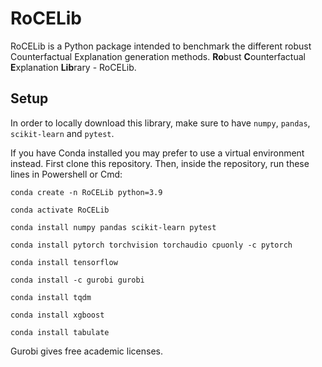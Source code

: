 # RoCELib

RoCELib is a Python package intended to benchmark the different robust Counterfactual Explanation generation methods.
**Ro**bust **C**ounterfactual **E**xplanation **Lib**rary - RoCELib.

## Setup

In order to locally download this library, make sure to have `numpy`, `pandas`, `scikit-learn` and `pytest`.

If you have Conda installed you may prefer to use a virtual environment instead. First clone this repository. Then,
inside
the repository, run these lines in Powershell or Cmd:

`conda create -n RoCELib python=3.9`

`conda activate RoCELib`

`conda install numpy pandas scikit-learn pytest`

`conda install pytorch torchvision torchaudio cpuonly -c pytorch`

`conda install tensorflow`

`conda install -c gurobi gurobi`

`conda install tqdm`

`conda install xgboost`

`conda install tabulate`

Gurobi gives free academic licenses.
